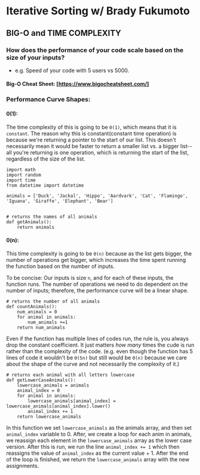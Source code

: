 # Iterative Sorting w/ Brady Fukumoto

## BIG-O and TIME COMPLEXITY
### How does the performance of your code scale based on the size of your inputs?
- e.g. Speed of your code with 5 users vs 5000. 

#### Big-O Cheat Sheet: [https://www.bigocheatsheet.com/]

### Performance Curve Shapes:

#### 0(1):

The time complexity of this is going to be `0(1)`, which means that it is `constant`. The reason why this is constant(constant time operation) is because we're returning a pointer to the start of our list. This doesn't necessarily mean it would be faster to return a smaller list vs. a bigger list--all you're returning is one operation, which is returning the start of the list, regardless of the size of the list.

    import math
    import random
    import time
    from datetime import datetime

    animals = ['Duck', 'Jackal', 'Hippo', 'Aardvark', 'Cat', 'Flamingo', 'Iguana', 'Giraffe', 'Elephant', 'Bear']


    # returns the names of all animals
    def getAnimals():
        return animals

#### 0(n):

This time complexity is going to be `0(n)` because as the list gets bigger, the number of operations get bigger, which increases the time spent running the function based on the number of inputs.

To be concise: Our inputs is size `n`, and for each of these inputs, the function runs. The number of operations we need to do dependent on the number of inputs; therefore, the performance curve will be a linear shape.

    # returns the number of all animals
    def countAnimals():
        num_animals = 0
        for animal in animals:
            num_animals +=1
        return num_animals

Even if the function has multiple lines of codes run, the rule is, you always drop the constant coefficient. It just matters *how many* times the cude is run rather than the complexity of the code. (e.g. even though the function has 5 lines of code it wouldn't be `0(5n)` but still would be `0(n)` because we care about the shape of the curve and not necessarily the complexity of it.)

    # returns each animal with all letters lowercase
    def getLowerCaseAnimals():
        lowercase_animals = animals
        animal_index = 0
        for animal in animals:
            lowercase_animals[animal_index] = lowercase_animals[animal_index].lower()
            animal_index += 1
        return lowercase_animals

In this function we set `lowercase_animals` as the animals array, and then set `animal_index` variable to 0. After, we create a loop for each anim in animals, we reassign each element in the `lowercase_animals` array as the lower case version. After this is run, we run the line `animal_index += 1` which then reassigns the value of `animal_index` as the current value + 1. After the end of the loop is finished, we return the `lowercase_animals` array with the new assignments.




